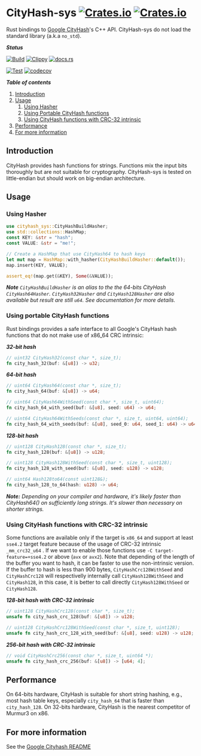 
# CityHash-sys [![Crates.io](https://img.shields.io/crates/v/cityhash-sys?style=plastic)](https://crates.io/crates/cityhash-sys) [![Crates.io](https://img.shields.io/crates/l/cityhash-sys?style=plastic)](https://choosealicense.com/licenses/mit/)

Rust bindings to [Google CityHash](https://github.com/google/cityhash)'s C++ API.
CityHash-sys do not load the standard library (a.k.a `no_std`).

**_Status_**

[![Build](https://github.com/HUD-Software/cityhash-sys/actions/workflows/Build.yml/badge.svg)](https://github.com/HUD-Software/cityhash-sys/actions/workflows/Build.yml) [![Clippy](https://img.shields.io/github/workflow/status/HUD-Software/cityhash-sys/Clippy?label=Clippy&style=plastic)](https://github.com/HUD-Software/cityhash-sys/actions/workflows/Clippy.yml) [![docs.rs](https://img.shields.io/docsrs/cityhash-sys?style=plastic)](https://docs.rs/cityhash-sys/latest/cityhash_sys/)

[![Test](https://github.com/HUD-Software/cityhash-sys/actions/workflows/Test.yml/badge.svg)](https://github.com/HUD-Software/cityhash-sys/actions/workflows/Test.yml) [![codecov](https://codecov.io/gh/HUD-Software/cityhash-sys/branch/master/graph/badge.svg?token=LTEI8LUT5R)](https://codecov.io/gh/HUD-Software/cityhash-sys)

**_Table of contents_**

1. [Introduction](#introduction)
2. [Usage](#usage)
    1. [Using Hasher](#using-hasher)
    2. [Using Portable CityHash functions](#using-portable-cityhash-functions)
    3. [Using CityHash functions with CRC-32 intrinsic](#using-cityhash-functions-with-crc-32-intrinsic)
3. [Performance](#performance)
4. [For more information](#for-more-information)

## Introduction

CityHash provides hash functions for strings. Functions mix the input bits thoroughly but are not suitable for cryptography.
CityHash-sys is tested on little-endian but should work on big-endian architecture.

## Usage

### Using Hasher

```rust
use cityhash_sys::CityHashBuildHasher;
use std::collections::HashMap;
const KEY: &str = "hash";
const VALUE: &str = "me!";

// Create a HashMap that use CityHash64 to hash keys
let mut map = HashMap::with_hasher(CityHashBuildHasher::default());
map.insert(KEY, VALUE);

assert_eq!(map.get(&KEY), Some(&VALUE));
```

**_Note_** _`CityHashBuildHasher` is an alias to the the 64-bits CityHash `CityHash64Hasher`. `CityHash32Hasher` and `CityHash128Hasher` are also available but result are still `u64`. See documentation for more details._

### Using portable CityHash functions

Rust bindings provides a safe interface to all Google's CityHash hash functions that do not make use of x86_64 CRC intrinsic:

**_32-bit hash_**

```rust ignore
// uint32 CityHash32(const char *, size_t);
fn city_hash_32(buf: &[u8]) -> u32;
```

**_64-bit hash_**

```rust ignore
// uint64 CityHash64(const char *, size_t);
fn city_hash_64(buf: &[u8]) -> u64;

// uint64 CityHash64WithSeed(const char *, size_t, uint64);
fn city_hash_64_with_seed(buf: &[u8], seed: u64) -> u64; 

// uint64 CityHash64WithSeeds(const char *, size_t, uint64, uint64);
fn city_hash_64_with_seeds(buf: &[u8], seed_0: u64, seed_1: u64) -> u64;
```

**_128-bit hash_**

```rust ignore
// uint128 CityHash128(const char *, size_t);
fn city_hash_128(buf: &[u8]) -> u128;

// uint128 CityHash128WithSeed(const char *, size_t, uint128);
fn city_hash_128_with_seed(buf: &[u8], seed: u128) -> u128;

// uint64 Hash128to64(const uint128&);
fn city_hash_128_to_64(hash: u128) -> u64;
```

**_Note:_** _Depending on your compiler and hardware, it's likely faster than CityHash64() on sufficiently long strings.  It's slower than necessary on shorter strings._

### Using CityHash functions with CRC-32 intrinsic

Some functions are available only if the target is `x86_64` and support at least `sse4.2` target feature because of the usage of CRC-32 intrinsic `_mm_crc32_u64` . If we want to enable those functions use `-C target-feature=+sse4.2` or above (`avx` or `avx2`).
Note that depending of the length of the buffer you want to hash, it can be faster to use the non-intrinsic version.
If the buffer to hash is less than 900 bytes, `CityHashCrc128WithSeed` and `CityHashCrc128` will respectivelly internally call `CityHash128WithSeed` and `CityHash128`, in this case, it is better to call directly `CityHash128WithSeed` or `CityHash128`.

**_128-bit hash with CRC-32 intrinsic_**

```rust ignore
// uint128 CityHashCrc128(const char *, size_t);
unsafe fn city_hash_crc_128(buf: &[u8]) -> u128;

// uint128 CityHashCrc128WithSeed(const char *, size_t, uint128);
unsafe fn city_hash_crc_128_with_seed(buf: &[u8], seed: u128) -> u128;
```

**_256-bit hash with CRC-32 intrinsic_**

```rust ignore
// void CityHashCrc256(const char *, size_t, uint64 *);
unsafe fn city_hash_crc_256(buf: &[u8]) -> [u64; 4];
```

## Performance

On 64-bits hardware, CityHash is suitable for short string hashing, e.g., most hash table keys, especially `city_hash_64` that is faster than `city_hash_128`.
On 32-bits hardware, CityHash is the nearest competitor of Murmur3 on x86.

## For more information

See the [Google Cityhash README](./src/google/README/)
